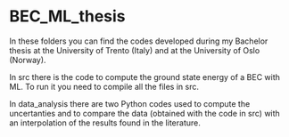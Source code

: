 # BEC_ML_thesis

In these folders you can find the codes developed during my Bachelor thesis at the University of Trento (Italy) and at the University of Oslo (Norway).

In src there is the code to compute the ground state energy of a BEC with ML. To run it you need to compile all the files in src.

In data_analysis there are two Python codes used to compute the uncertanties and to compare the data (obtained with the code in src) with an interpolation of  the results found in the literature.
